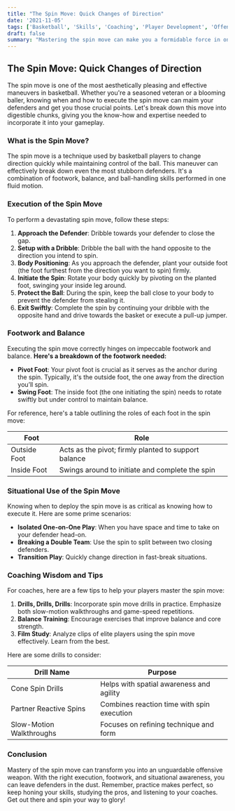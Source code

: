 ```yaml
---
title: "The Spin Move: Quick Changes of Direction"
date: '2021-11-05'
tags: ['Basketball', 'Skills', 'Coaching', 'Player Development', 'Offense', 'Footwork', 'Techniques']
draft: false
summary: "Mastering the spin move can make you a formidable force in one-on-one situations. This article delves into the execution and strategic use of the spin move to outmaneuver defenders."
---
```


## The Spin Move: Quick Changes of Direction

The spin move is one of the most aesthetically pleasing and effective maneuvers in basketball. Whether you're a seasoned veteran or a blooming baller, knowing when and how to execute the spin move can maim your defenders and get you those crucial points. Let's break down this move into digestible chunks, giving you the know-how and expertise needed to incorporate it into your gameplay.

### What is the Spin Move?

The spin move is a technique used by basketball players to change direction quickly while maintaining control of the ball. This maneuver can effectively break down even the most stubborn defenders. It's a combination of footwork, balance, and ball-handling skills performed in one fluid motion.

### Execution of the Spin Move

To perform a devastating spin move, follow these steps:

1. **Approach the Defender**: Dribble towards your defender to close the gap.
2. **Setup with a Dribble**: Dribble the ball with the hand opposite to the direction you intend to spin.
3. **Body Positioning**: As you approach the defender, plant your outside foot (the foot furthest from the direction you want to spin) firmly.
4. **Initiate the Spin**: Rotate your body quickly by pivoting on the planted foot, swinging your inside leg around.
5. **Protect the Ball**: During the spin, keep the ball close to your body to prevent the defender from stealing it.
6. **Exit Swiftly**: Complete the spin by continuing your dribble with the opposite hand and drive towards the basket or execute a pull-up jumper.

### Footwork and Balance

Executing the spin move correctly hinges on impeccable footwork and balance. **Here's a breakdown of the footwork needed:**

- **Pivot Foot**: Your pivot foot is crucial as it serves as the anchor during the spin. Typically, it's the outside foot, the one away from the direction you’ll spin.
- **Swing Foot**: The inside foot (the one initiating the spin) needs to rotate swiftly but under control to maintain balance.

For reference, here's a table outlining the roles of each foot in the spin move:

| **Foot**       | **Role**                                             |
|----------------|------------------------------------------------------|
| Outside Foot   | Acts as the pivot; firmly planted to support balance |
| Inside Foot    | Swings around to initiate and complete the spin      |

### Situational Use of the Spin Move

Knowing when to deploy the spin move is as critical as knowing how to execute it. Here are some prime scenarios:

- **Isolated One-on-One Play**: When you have space and time to take on your defender head-on.
- **Breaking a Double Team**: Use the spin to split between two closing defenders.
- **Transition Play**: Quickly change direction in fast-break situations.

### Coaching Wisdom and Tips

For coaches, here are a few tips to help your players master the spin move:

1. **Drills, Drills, Drills**: Incorporate spin move drills in practice. Emphasize both slow-motion walkthroughs and game-speed repetitions.
2. **Balance Training**: Encourage exercises that improve balance and core strength.
3. **Film Study**: Analyze clips of elite players using the spin move effectively. Learn from the best.

Here are some drills to consider:

| **Drill Name**           | **Purpose**                                 |
|--------------------------|---------------------------------------------|
| Cone Spin Drills         | Helps with spatial awareness and agility    |
| Partner Reactive Spins   | Combines reaction time with spin execution  |
| Slow-Motion Walkthroughs | Focuses on refining technique and form      |

### Conclusion

Mastery of the spin move can transform you into an unguardable offensive weapon. With the right execution, footwork, and situational awareness, you can leave defenders in the dust. Remember, practice makes perfect, so keep honing your skills, studying the pros, and listening to your coaches. Get out there and spin your way to glory!